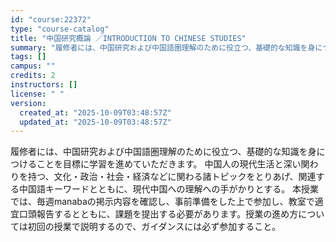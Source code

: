 ```yaml
---
id: "course:22372"
type: "course-catalog"
title: "中国研究概論 ／INTRODUCTION TO CHINESE STUDIES"
summary: "履修者には、中国研究および中国語圏理解のために役立つ、基礎的な知識を身につけることを目標に学習を進めていただきます。 中国人の現代生活と深い関わりを持つ、文化・政治・社会・経済などに関わる諸トピックをとりあげ、関連する中国語キーワードととも…"
tags: []
campus: ""
credits: 2
instructors: []
license: " "
version:
  created_at: "2025-10-09T03:48:57Z"
  updated_at: "2025-10-09T03:48:57Z"
---
```


履修者には、中国研究および中国語圏理解のために役立つ、基礎的な知識を身につけることを目標に学習を進めていただきます。 中国人の現代生活と深い関わりを持つ、文化・政治・社会・経済などに関わる諸トピックをとりあげ、関連する中国語キーワードとともに、現代中国への理解への手がかりとする。 本授業では、毎週manabaの掲示内容を確認し、事前準備をした上で参加し、教室で適宜口頭報告するとともに、課題を提出する必要があります。授業の進め方については初回の授業で説明するので、ガイダンスには必ず参加すること。
